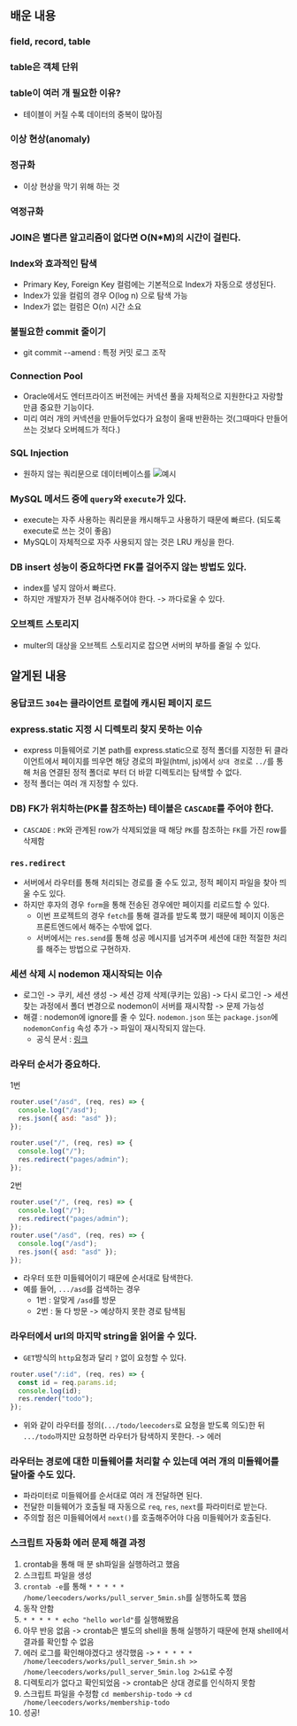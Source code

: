 ## 배운 내용

### field, record, table

### table은 객체 단위

### table이 여러 개 필요한 이유?

- 테이블이 커질 수록 데이터의 중복이 많아짐

### 이상 현상(anomaly)

### 정규화

- 이상 현상을 막기 위해 하는 것

### 역정규화

### JOIN은 별다른 알고리즘이 없다면 O(N\*M)의 시간이 걸린다.

### Index와 효과적인 탐색

- Primary Key, Foreign Key 컬럼에는 기본적으로 Index가 자동으로 생성된다.
- Index가 있을 컬럼의 경우 O(log n) 으로 탐색 가능
- Index가 없는 컬럼은 O(n) 시간 소요

### 불필요한 commit 줄이기

- git commit --amend : 특정 커밋 로그 조작

### Connection Pool

- Oracle에서도 엔터프라이즈 버전에는 커넥션 풀을 자체적으로 지원한다고 자랑할 만큼 중요한 기능이다.
- 미리 여러 개의 커넥션을 만들어두었다가 요청이 올때 반환하는 것(그때마다 만들어 쓰는 것보다 오버헤드가 적다.)

### SQL Injection

- 원하지 않는 쿼리문으로 데이터베이스를
  ![예시](https://user-images.githubusercontent.com/47619140/66185019-f9c02180-e6b8-11e9-8b0e-096fa935689d.png)

### MySQL 메서드 중에 `query`와 `execute`가 있다.

- execute는 자주 사용하는 쿼리문을 캐시해두고 사용하기 때문에 빠르다. (되도록 execute로 쓰는 것이 좋음)
- MySQL이 자체적으로 자주 사용되지 않는 것은 LRU 캐싱을 한다.

### DB insert 성능이 중요하다면 FK를 걸어주지 않는 방법도 있다.

- index를 넣지 않아서 빠르다.
- 하지만 개발자가 전부 검사해주어야 한다. -> 까다로울 수 있다.

### 오브젝트 스토리지

- multer의 대상을 오브젝트 스토리지로 잡으면 서버의 부하를 줄일 수 있다.

## 알게된 내용

### 응답코드 `304`는 클라이언트 로컬에 캐시된 페이지 로드

### express.static 지정 시 디렉토리 찾지 못하는 이슈

- express 미들웨어로 기본 path를 express.static으로 정적 폴더를 지정한 뒤 클라이언트에서 페이지를 띄우면 해당 경로의 파일(html, js)에서 `상대 경로`로 `../`를 통해 처음 연결된 정적 폴더로 부터 더 바깥 디렉토리는 탐색할 수 없다.
- 정적 폴더는 여러 개 지정할 수 있다.

### DB) FK가 위치하는(PK를 참조하는) 테이블은 `CASCADE`를 주어야 한다.

- `CASCADE` : `PK`와 관계된 row가 삭제되었을 때 해당 `PK`를 참조하는 `FK`를 가진 row를 삭제함

### `res.redirect`

- 서버에서 라우터를 통해 처리되는 경로를 줄 수도 있고, 정적 페이지 파일을 찾아 띄울 수도 있다.
- 하지만 후자의 경우 `form`을 통해 전송된 경우에만 페이지를 리로드할 수 있다.
  - 이번 프로젝트의 경우 `fetch`를 통해 결과를 받도록 했기 때문에 페이지 이동은 프론트엔드에서 해주는 수밖에 없다.
  - 서버에서는 `res.send`를 통해 성공 메시지를 넘겨주며 세션에 대한 적절한 처리를 해주는 방법으로 구현하자.

### 세션 삭제 시 nodemon 재시작되는 이슈

- 로그인 -> 쿠키, 세션 생성 -> 세션 강제 삭제(쿠키는 있음) -> 다시 로그인 -> 세션 찾는 과정에서 폴더 변경으로 nodemon이 서버를 재시작함 -> 문제 가능성
- 해결 : nodemon에 ignore를 줄 수 있다. `nodemon.json` 또는 `package.json`에 `nodemonConfig` 속성 추가 -> 파일이 재시작되지 않는다.
  - 공식 문서 : [링크](https://github.com/remy/nodemon)

### 라우터 순서가 중요하다.

1번

```javascript
router.use("/asd", (req, res) => {
  console.log("/asd");
  res.json({ asd: "asd" });
});

router.use("/", (req, res) => {
  console.log("/");
  res.redirect("pages/admin");
});
```

2번

```javascript
router.use("/", (req, res) => {
  console.log("/");
  res.redirect("pages/admin");
});
router.use("/asd", (req, res) => {
  console.log("/asd");
  res.json({ asd: "asd" });
});
```

- 라우터 또한 미들웨어이기 때문에 순서대로 탐색한다.
- 예를 들어, `.../asd`를 검색하는 경우
  - 1번 : 알맞게 `/asd`를 방문
  - 2번 : 둘 다 방문 -> 예상하지 못한 경로 탐색됨

### 라우터에서 url의 마지막 string을 읽어올 수 있다.

- `GET`방식의 `http`요청과 달리 `?` 없이 요청할 수 있다.

```javascript
router.use("/:id", (req, res) => {
  const id = req.params.id;
  console.log(id);
  res.render("todo");
});
```

- 위와 같이 라우터를 정의(`.../todo/leecoders`로 요청을 받도록 의도)한 뒤 `.../todo`까지만 요청하면 라우터가 탐색하지 못한다. -> 에러

### 라우터는 경로에 대한 미들웨어를 처리할 수 있는데 여러 개의 미들웨어를 달아줄 수도 있다.

- 파라미터로 미들웨어를 순서대로 여러 개 전달하면 된다.
- 전달한 미들웨어가 호출될 때 자동으로 `req`, `res`, `next`를 파라미터로 받는다.
- 주의할 점은 미들웨어에서 `next()`를 호출해주어야 다음 미들웨어가 호출된다.

### 스크립트 자동화 에러 문제 해결 과정

1. crontab을 통해 매 분 sh파일을 실행하려고 했음
2. 스크립트 파일을 생성
3. `crontab -e`를 통해 `* * * * * /home/leecoders/works/pull_server_5min.sh`를 실행하도록 했음
4. 동작 안함
5. `* * * * * echo "hello world"`를 실행해봤음
6. 아무 반응 없음 -> crontab은 별도의 shell을 통해 실행하기 때문에 현재 shell에서 결과를 확인할 수 없음
7. 에러 로그를 확인해야겠다고 생각했음 -> `* * * * * /home/leecoders/works/pull_server_5min.sh >> /home/leecoders/works/pull_server_5min.log 2>&1`로 수정
8. 디렉토리가 없다고 확인되었음 -> crontab은 상대 경로를 인식하지 못함
9. 스크립트 파일을 수정함 `cd membership-todo` -> `cd /home/leecoders/works/membership-todo`
10. 성공!
